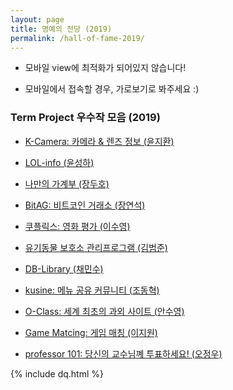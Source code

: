 ```yaml
---
layout: page
title: 명예의 전당 (2019)
permalink: /hall-of-fame-2019/
---
```


- 모바일 view에 최적화가 되어있지 않습니다!

- 모바일에서 접속할 경우, 가로보기로 봐주세요 :)

### Term Project 우수작 모음 (2019)

- [K-Camera: 카메라 & 렌즈 정보 (윤지환)](http://115.68.231.165/~2015410104/camera/index.php)

- [LOL-info (윤성하)](http://115.68.231.165/~2017320196/tp/index.php)

- [나만의 가계부 (장두호)](http://115.68.231.165/~2011210078/project/)

- [BitAG: 비트코인 거래소 (장연석)](http://115.68.231.165/~2017320132/bitag/index.php)

- [쿠플릭스: 영화 평가 (이수영)](http://115.68.231.165/~2017160339/)

- [유기동물 보호소 관리프로그램 (김범준)](http://115.68.231.165/~2015410036/project/mall/index.php)

- [DB-Library (채민수)](http://115.68.231.165/~2014130911/index.php)

- [kusine: 메뉴 공유 커뮤니티 (조동혁)](http://115.68.231.165/~2017320206/kuisine/index.php)

- [O-Class: 세계 최초의 과외 사이트 (안수영)](http://115.68.231.165/~2017320179/index.php)

- [Game Matcing: 게임 매칭 (이지원)](http://115.68.231.165/~2017320214/gamematch/)

- [professor 101: 당신의 교수님꼐 투표하세요! (오정우)](http://115.68.231.165/~2017320198/prof101/index.php)

{% include dq.html %}

